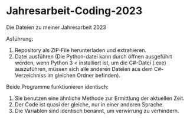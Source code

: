# Jahresarbeit-Coding-2023
Die Dateien zu meiner Jahresarbeit 2023

Asführung:
1. Repository als ZIP-File herunterladen und extrahieren.
2. Datei ausführen (Die Python-datei kann durch öffnen ausgeführt werden, wenn Python 3 < installiert ist,
   um die C#-Datei (.exe) auszuführen, müssen sich alle anderen Dateien aus dem C#-Verzeichniss
   im gleichen Ordner befinden).

Beide Programme funktionieren identisch:
1. Sie benutzen eine ähnliche Methode zur Ermittlung der aktuellen Zeit.
2. Der Code ist quasi der gleiche, nur in einer anderen Sprache.
3. Die Variablen sind identisch benannt, um verwirrung zu verhindern.
